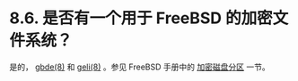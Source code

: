 # 8.6. 是否有一个用于 FreeBSD 的加密文件系统？

是的， [gbde(8)](https://www.freebsd.org/cgi/man.cgi?query=gbde&sektion=8&format=html) 和 [geli(8)](https://www.freebsd.org/cgi/man.cgi?query=geli&sektion=8&format=html) 。参见 FreeBSD 手册中的 [加密磁盘分区](https://docs.freebsd.org/en/books/handbook/#disks-encrypting) 一节。

